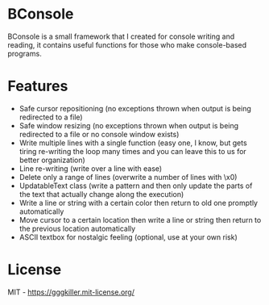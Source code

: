 # BConsole
BConsole is a small framework that I created for console writing and reading, it contains useful functions for those who make console-based programs.

# Features
- Safe cursor repositioning (no exceptions thrown when output is being redirected to a file)
- Safe window resizing (no exceptions thrown when output is being redirected to a file or no console window exists)
- Write multiple lines with a single function (easy one, I know, but gets tiring re-writing the loop many times and you can leave this to us for better organization)
- Line re-writing (write over a line with ease)
- Delete only a range of lines (overwrite a number of lines with \x0)
- UpdatableText class (write a pattern and then only update the parts of the text that actually change along the execution)
- Write a line or string with a certain color then return to old one promptly automatically
- Move cursor to a certain location then write a line or string then return to the previous location automatically
- ASCII textbox for nostalgic feeling (optional, use at your own risk)

# License

MIT - https://gggkiller.mit-license.org/